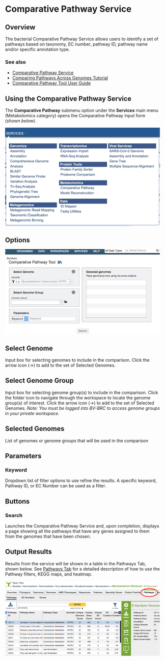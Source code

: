 # Comparative Pathway Service

## Overview
The bacterial Comparative Pathway Service allows users to identify a set of pathways based on taxonomy, EC number, pathway ID, pathway name and/or specific annotation type. 

### See also
* [Comparative Pathway Service](https://alpha.bv-brc.org/app/ComparativePathway)
* [Comparing Pathways Across Genomes Tutorial](https://docs.alpha.bv-brc.org//tutorial/comparative_pathways/comparative_pathways.html)
* [Comparative Pathway Tool User Guide](../organisms_taxon/pathways.html)

## Using the Comparative Pathway Service
The **Comparative Pathway** submenu option under the **Services** main menu (Metabolomics category) opens the Comparative Pathway input form (*shown below*).

![Comparative Pathway Service Menu](../images/bv_services_menu.png)

## Options
![Comparative Pathway Service Input Form](../images/comparative_pathway_input_form.png) 

## Select Genome
Input box for selecting genomes to include in the comparison. Click the arrow icon (->) to add to the set of Selected Genomes.

## Select Genome Group
Input box for selecting genome group(s) to include in the comparison.  Click the folder icon to navigate through the workspace to locate the genome group(s) of interest. Click the arrow icon (->) to add to the set of Selected Genomes. *Note: You must be logged into BV-BRC to access genome groups in your private workspace.*

## Selected Genomes
List of genomes or genome groups that will be used in the comparison

## Parameters

### Keyword
Dropdown list of filter options to use refine the results. A specific keyword, Pathway ID, or EC Number can be used as a filter. 

## Buttons

### Search
Launches the Comparative Pathway Service and, upon completion, displays a page showing all the pathways that have any genes assigned to them from the genomes that have been chosen.

## Output Results
Results from the service will be shown in a table in the Pathways Tab, shown below. See [Pathways Tab](../organisms_taxon/pathways.html) for a detailed description of how to use the Pathway filters, KEGG maps, and heatmap.

![Pathway Table](../images/pathway_list.png)

